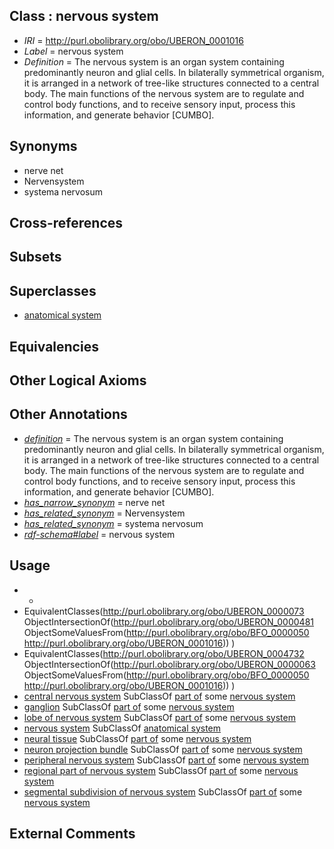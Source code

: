 
## Class : nervous system

 * *IRI* = http://purl.obolibrary.org/obo/UBERON_0001016
 * *Label* = nervous system
 * *Definition* = The nervous system is an organ system containing predominantly neuron and glial cells. In bilaterally symmetrical organism, it is arranged in a network of tree-like structures connected to a central body. The main functions of the nervous system are to regulate and control body functions, and to receive sensory input, process this information, and generate behavior [CUMBO].

## Synonyms

 * nerve net
 * Nervensystem
 * systema nervosum

## Cross-references


## Subsets


## Superclasses

 * [anatomical system](../../UBERON/67/UBERON_0000467.md)

## Equivalencies


## Other Logical Axioms


## Other Annotations

 * *[definition](../../IAO/15/IAO_0000115.md)* = The nervous system is an organ system containing predominantly neuron and glial cells. In bilaterally symmetrical organism, it is arranged in a network of tree-like structures connected to a central body. The main functions of the nervous system are to regulate and control body functions, and to receive sensory input, process this information, and generate behavior [CUMBO].
 * *[has_narrow_synonym](../../ym/oboInOwl#hasNarrowSynonym.md)* = nerve net
 * *[has_related_synonym](../../ym/oboInOwl#hasRelatedSynonym.md)* = Nervensystem
 * *[has_related_synonym](../../ym/oboInOwl#hasRelatedSynonym.md)* = systema nervosum
 * *[rdf-schema#label](../../el/rdf-schema#label.md)* = nervous system

## Usage

 * -
 * EquivalentClasses(<http://purl.obolibrary.org/obo/UBERON_0000073> ObjectIntersectionOf(<http://purl.obolibrary.org/obo/UBERON_0000481> ObjectSomeValuesFrom(<http://purl.obolibrary.org/obo/BFO_0000050> <http://purl.obolibrary.org/obo/UBERON_0001016>)) )
 * EquivalentClasses(<http://purl.obolibrary.org/obo/UBERON_0004732> ObjectIntersectionOf(<http://purl.obolibrary.org/obo/UBERON_0000063> ObjectSomeValuesFrom(<http://purl.obolibrary.org/obo/BFO_0000050> <http://purl.obolibrary.org/obo/UBERON_0001016>)) )
 * [central nervous system](../../UBERON/17/UBERON_0001017.md) SubClassOf [part of](../../BFO/50/BFO_0000050.md) some [nervous system](../../UBERON/16/UBERON_0001016.md)
 * [ganglion](../../UBERON/45/UBERON_0000045.md) SubClassOf [part of](../../BFO/50/BFO_0000050.md) some [nervous system](../../UBERON/16/UBERON_0001016.md)
 * [lobe of nervous system](../../CEPH/94/CEPH_0000294.md) SubClassOf [part of](../../BFO/50/BFO_0000050.md) some [nervous system](../../UBERON/16/UBERON_0001016.md)
 * [nervous system](../../UBERON/16/UBERON_0001016.md) SubClassOf [anatomical system](../../UBERON/67/UBERON_0000467.md)
 * [neural tissue](../../UBERON/14/UBERON_0003714.md) SubClassOf [part of](../../BFO/50/BFO_0000050.md) some [nervous system](../../UBERON/16/UBERON_0001016.md)
 * [neuron projection bundle](../../UBERON/22/UBERON_0000122.md) SubClassOf [part of](../../BFO/50/BFO_0000050.md) some [nervous system](../../UBERON/16/UBERON_0001016.md)
 * [peripheral nervous system](../../UBERON/10/UBERON_0000010.md) SubClassOf [part of](../../BFO/50/BFO_0000050.md) some [nervous system](../../UBERON/16/UBERON_0001016.md)
 * [regional part of nervous system](../../UBERON/73/UBERON_0000073.md) SubClassOf [part of](../../BFO/50/BFO_0000050.md) some [nervous system](../../UBERON/16/UBERON_0001016.md)
 * [segmental subdivision of nervous system](../../UBERON/32/UBERON_0004732.md) SubClassOf [part of](../../BFO/50/BFO_0000050.md) some [nervous system](../../UBERON/16/UBERON_0001016.md)

## External Comments


